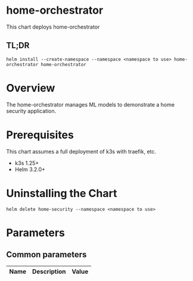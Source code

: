 # home-orchestrator

This chart deploys home-orchestrator

## TL;DR

```console
helm install --create-namespace --namespace <namespace to use> home-orchestrator home-orchestrator
```

# Overview

The home-orchestrator manages ML models to demonstrate a home security application.

# Prerequisites

This chart assumes a full deployment of k3s with traefik, etc.

* k3s 1.25+
* Helm 3.2.0+

# Uninstalling the Chart

```
helm delete home-security --namespace <namespace to use>
```

# Parameters

## Common parameters

| Name | Description | Value |
| ---- | ----------- | ----- |
